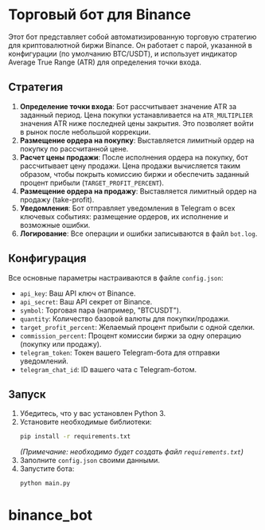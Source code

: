 # Торговый бот для Binance

Этот бот представляет собой автоматизированную торговую стратегию для криптовалютной биржи Binance. Он работает с парой, указанной в конфигурации (по умолчанию BTC/USDT), и использует индикатор Average True Range (ATR) для определения точки входа.

## Стратегия

1.  **Определение точки входа**: Бот рассчитывает значение ATR за заданный период. Цена покупки устанавливается на `ATR_MULTIPLIER` значения ATR ниже последней цены закрытия. Это позволяет войти в рынок после небольшой коррекции.
2.  **Размещение ордера на покупку**: Выставляется лимитный ордер на покупку по рассчитанной цене.
3.  **Расчет цены продажи**: После исполнения ордера на покупку, бот рассчитывает цену продажи. Цена продажи вычисляется таким образом, чтобы покрыть комиссию биржи и обеспечить заданный процент прибыли (`TARGET_PROFIT_PERCENT`).
4.  **Размещение ордера на продажу**: Выставляется лимитный ордер на продажу (take-profit).
5.  **Уведомления**: Бот отправляет уведомления в Telegram о всех ключевых событиях: размещение ордеров, их исполнение и возможные ошибки.
6.  **Логирование**: Все операции и ошибки записываются в файл `bot.log`.

## Конфигурация

Все основные параметры настраиваются в файле `config.json`:

*   `api_key`: Ваш API ключ от Binance.
*   `api_secret`: Ваш API секрет от Binance.
*   `symbol`: Торговая пара (например, "BTCUSDT").
*   `quantity`: Количество базовой валюты для покупки/продажи.
*   `target_profit_percent`: Желаемый процент прибыли с одной сделки.
*   `commission_percent`: Процент комиссии биржи за одну операцию (покупку или продажу).
*   `telegram_token`: Токен вашего Telegram-бота для отправки уведомлений.
*   `telegram_chat_id`: ID вашего чата с Telegram-ботом.

## Запуск

1.  Убедитесь, что у вас установлен Python 3.
2.  Установите необходимые библиотеки:
    ```bash
    pip install -r requirements.txt
    ```
    *(Примечание: необходимо будет создать файл `requirements.txt`)*
3.  Заполните `config.json` своими данными.
4.  Запустите бота:
    ```bash
    python main.py
    ```
# binance_bot
